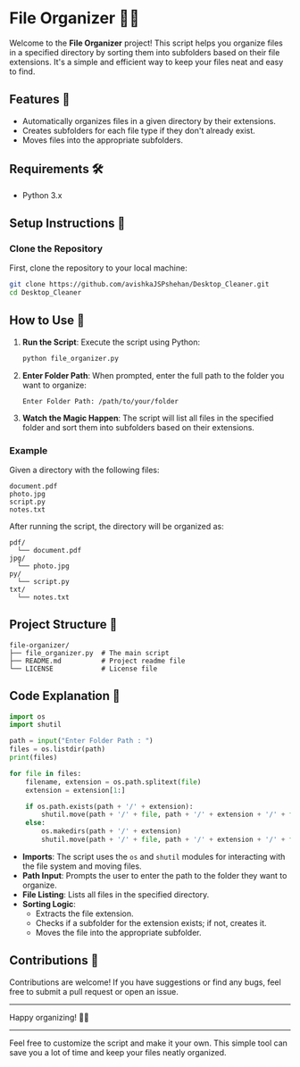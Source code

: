 # File Organizer 📂✨

Welcome to the **File Organizer** project! This script helps you organize files in a specified directory by sorting them into subfolders based on their file extensions. It's a simple and efficient way to keep your files neat and easy to find.

## Features 🎯
- Automatically organizes files in a given directory by their extensions.
- Creates subfolders for each file type if they don't already exist.
- Moves files into the appropriate subfolders.

## Requirements 🛠️
- Python 3.x

## Setup Instructions 🚀

### Clone the Repository
First, clone the repository to your local machine:
```bash
git clone https://github.com/avishkaJSPshehan/Desktop_Cleaner.git
cd Desktop_Cleaner
```

## How to Use 📖

1. **Run the Script**: Execute the script using Python:
   ```bash
   python file_organizer.py
   ```
   
2. **Enter Folder Path**: When prompted, enter the full path to the folder you want to organize:
   ```
   Enter Folder Path: /path/to/your/folder
   ```

3. **Watch the Magic Happen**: The script will list all files in the specified folder and sort them into subfolders based on their extensions.

### Example
Given a directory with the following files:
```
document.pdf
photo.jpg
script.py
notes.txt
```
After running the script, the directory will be organized as:
```
pdf/
  └── document.pdf
jpg/
  └── photo.jpg
py/
  └── script.py
txt/
  └── notes.txt
```

## Project Structure 📂
```
file-organizer/
├── file_organizer.py  # The main script
├── README.md          # Project readme file
└── LICENSE            # License file
```

## Code Explanation 📝
```python
import os
import shutil

path = input("Enter Folder Path : ")
files = os.listdir(path)
print(files)

for file in files:
    filename, extension = os.path.splitext(file)
    extension = extension[1:]

    if os.path.exists(path + '/' + extension):
        shutil.move(path + '/' + file, path + '/' + extension + '/' + file)
    else:
        os.makedirs(path + '/' + extension)
        shutil.move(path + '/' + file, path + '/' + extension + '/' + file)
```

- **Imports**: The script uses the `os` and `shutil` modules for interacting with the file system and moving files.
- **Path Input**: Prompts the user to enter the path to the folder they want to organize.
- **File Listing**: Lists all files in the specified directory.
- **Sorting Logic**: 
  - Extracts the file extension.
  - Checks if a subfolder for the extension exists; if not, creates it.
  - Moves the file into the appropriate subfolder.

## Contributions 🤝
Contributions are welcome! If you have suggestions or find any bugs, feel free to submit a pull request or open an issue.

---

Happy organizing! 🎉📂

---

Feel free to customize the script and make it your own. This simple tool can save you a lot of time and keep your files neatly organized.
